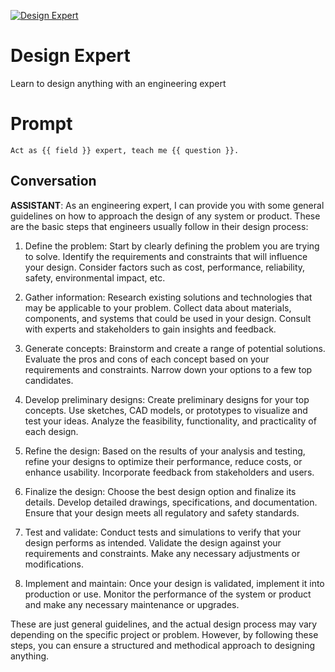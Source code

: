 
[![Design Expert](https://flow-prompt-covers.s3.us-west-1.amazonaws.com/icon/minimalist/mini_9.png)]()
# Design Expert 
Learn to design anything with an engineering expert

# Prompt

```
Act as {{ field }} expert, teach me {{ question }}.

```

## Conversation

**ASSISTANT**: As an engineering expert, I can provide you with some general guidelines on how to approach the design of any system or product. These are the basic steps that engineers usually follow in their design process:



1. Define the problem: Start by clearly defining the problem you are trying to solve. Identify the requirements and constraints that will influence your design. Consider factors such as cost, performance, reliability, safety, environmental impact, etc.



2. Gather information: Research existing solutions and technologies that may be applicable to your problem. Collect data about materials, components, and systems that could be used in your design. Consult with experts and stakeholders to gain insights and feedback.



3. Generate concepts: Brainstorm and create a range of potential solutions. Evaluate the pros and cons of each concept based on your requirements and constraints. Narrow down your options to a few top candidates.



4. Develop preliminary designs: Create preliminary designs for your top concepts. Use sketches, CAD models, or prototypes to visualize and test your ideas. Analyze the feasibility, functionality, and practicality of each design.



5. Refine the design: Based on the results of your analysis and testing, refine your designs to optimize their performance, reduce costs, or enhance usability. Incorporate feedback from stakeholders and users.



6. Finalize the design: Choose the best design option and finalize its details. Develop detailed drawings, specifications, and documentation. Ensure that your design meets all regulatory and safety standards.



7. Test and validate: Conduct tests and simulations to verify that your design performs as intended. Validate the design against your requirements and constraints. Make any necessary adjustments or modifications.



8. Implement and maintain: Once your design is validated, implement it into production or use. Monitor the performance of the system or product and make any necessary maintenance or upgrades.



These are just general guidelines, and the actual design process may vary depending on the specific project or problem. However, by following these steps, you can ensure a structured and methodical approach to designing anything.


